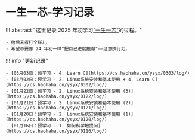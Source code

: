 # 一生一芯-学习记录

!!! abstract "这里记录 2025 年初学习[“一生一芯”](https://ysyx.oscc.cc/)的过程。"

    - 给后来者打个样儿
    - 希望不要像 24 年初一样"把自己进度拖爆"——注意执行力。

!!! info "更新记录"
    
    - [03月03日：预学习 - 4. Learn C](https://cs.haohaha.cn/ysyx/0303/log/)
    - [03月02日：预学习 - 2. Linux系统安装和基本使用 + 4. Learn C](https://cs.haohaha.cn/ysyx/0302/log/)
    - [01月22日：预学习 - 2. Linux系统安装和基本使用 (3)](https://cs.haohaha.cn/ysyx/0122/log/)
    - [01月21日：预学习 - 2. Linux系统安装和基本使用 (2)](https://cs.haohaha.cn/ysyx/0121/log/)
    - [01月20日：预学习 - 2. Linux系统安装和基本使用 (1)](https://cs.haohaha.cn/ysyx/0120/log/)
    - [01月16日：预学习 - 1. 如何科学地提问](https://cs.haohaha.cn/ysyx/0116/log/)